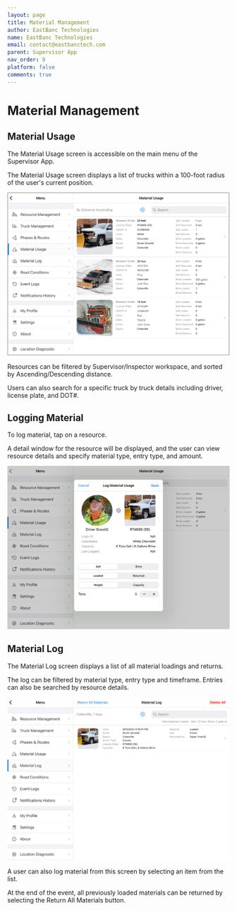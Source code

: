 ```yaml
---
layout: page
title: Material Management
author: EastBanc Technologies
name: EastBanc Technologies
email: contact@eastbanctech.com
parent: Supervisor App
nav_order: 9
platform: false
comments: true
---
```


# Material Management



## Material Usage

The Material Usage screen is accessible on the main menu of the Supervisor App.

The Material Usage screen displays a list of trucks within a 100-foot radius of the user's current position.

<img src="images/supervisor/sa-resource-management/sa-material-usage.png" class="ios width-xl" data-lightbox="1" />

Resources can be filtered by Supervisor/Inspector workspace, and sorted by Ascending/Descending distance.

Users can also search for a specific truck by truck details including driver, license plate, and DOT#.


## Logging Material

To log material, tap on a resource.

A detail window for the resource will be displayed, and the user can view resource details and specify material type, entry type, and amount.

<img src="images/supervisor/sa-resource-management/sa-log-material.png" class="ios width-xl" data-lightbox="2" />




## Material Log

The Material Log screen displays a list of all material loadings and returns.

The log can be filtered by material type, entry type and timeframe. Entries can also be searched by resource details.

<img src="images/supervisor/sa-resource-management/sa-material-log-screen.png" class="ios width-xl" data-lightbox="2" />

A user can also log material from this screen by selecting an item from the list.

At the end of the event, all previously loaded materials can be returned by selecting the Return All Materials button.

